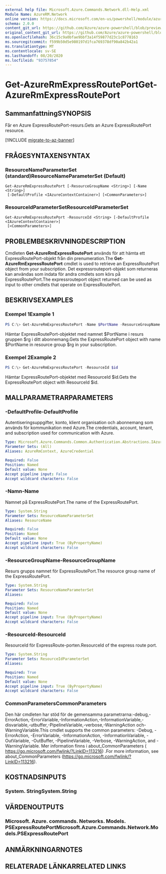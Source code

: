 ```yaml
---
external help file: Microsoft.Azure.Commands.Network.dll-Help.xml
Module Name: AzureRM.Network
online version: https://docs.microsoft.com/en-us/powershell/module/azurerm.network/get-azurermexpressrouteport
schema: 2.0.0
content_git_url: https://github.com/Azure/azure-powershell/blob/preview/src/ResourceManager/Network/Commands.Network/help/Get-AzureRmExpressRoutePort.md
original_content_git_url: https://github.com/Azure/azure-powershell/blob/preview/src/ResourceManager/Network/Commands.Network/help/Get-AzureRmExpressRoutePort.md
ms.openlocfilehash: 36c15c9a0bfae9bbf3a14f59877d23c1c8778163
ms.sourcegitcommit: f599b50d5e980197d1fca769378df90a842b42a1
ms.translationtype: MT
ms.contentlocale: sv-SE
ms.lasthandoff: 08/20/2020
ms.locfileid: "93757854"
---
```

# <span data-ttu-id="ddf06-101">Get-AzureRmExpressRoutePort</span><span class="sxs-lookup"><span data-stu-id="ddf06-101">Get-AzureRmExpressRoutePort</span></span>

## <span data-ttu-id="ddf06-102">Sammanfattning</span><span class="sxs-lookup"><span data-stu-id="ddf06-102">SYNOPSIS</span></span>
<span data-ttu-id="ddf06-103">Får en Azure ExpressRoutePort-resurs.</span><span class="sxs-lookup"><span data-stu-id="ddf06-103">Gets an Azure ExpressRoutePort resource.</span></span>

[!INCLUDE [migrate-to-az-banner](../../includes/migrate-to-az-banner.md)]

## <span data-ttu-id="ddf06-104">FRÅGESYNTAXEN</span><span class="sxs-lookup"><span data-stu-id="ddf06-104">SYNTAX</span></span>

### <span data-ttu-id="ddf06-105">ResourceNameParameterSet (standard)</span><span class="sxs-lookup"><span data-stu-id="ddf06-105">ResourceNameParameterSet (Default)</span></span>
```
Get-AzureRmExpressRoutePort [-ResourceGroupName <String>] [-Name <String>]
 [-DefaultProfile <IAzureContextContainer>] [<CommonParameters>]
```

### <span data-ttu-id="ddf06-106">ResourceIdParameterSet</span><span class="sxs-lookup"><span data-stu-id="ddf06-106">ResourceIdParameterSet</span></span>
```
Get-AzureRmExpressRoutePort -ResourceId <String> [-DefaultProfile <IAzureContextContainer>]
 [<CommonParameters>]
```

## <span data-ttu-id="ddf06-107">PROBLEMBESKRIVNING</span><span class="sxs-lookup"><span data-stu-id="ddf06-107">DESCRIPTION</span></span>
<span data-ttu-id="ddf06-108">Cmdleten **Get-AzureRmExpressRoutePort** används för att hämta ett ExpressRoutePort-objekt från din prenumeration.</span><span class="sxs-lookup"><span data-stu-id="ddf06-108">The **Get-AzureRmExpressRoutePort** cmdlet is used to retrieve an ExpressRoutePort object from your subscription.</span></span> <span data-ttu-id="ddf06-109">Det expressrouteport-objekt som returneras kan användas som indata för andra cmdlets som körs på ExpressRoutePort.</span><span class="sxs-lookup"><span data-stu-id="ddf06-109">The expressrouteport object returned can be used as input to other cmdlets that operate on ExpressRoutePort.</span></span>

## <span data-ttu-id="ddf06-110">BESKRIVS</span><span class="sxs-lookup"><span data-stu-id="ddf06-110">EXAMPLES</span></span>

### <span data-ttu-id="ddf06-111">Exempel 1</span><span class="sxs-lookup"><span data-stu-id="ddf06-111">Example 1</span></span>
```powershell
PS C:\> Get-AzureRmExpressRoutePort -Name $PortName -ResourceGroupName $rg
```

<span data-ttu-id="ddf06-112">Hämtar ExpressRoutePort-objektet med namnet $PortName i resurs gruppen $rg i ditt abonnemang.</span><span class="sxs-lookup"><span data-stu-id="ddf06-112">Gets the ExpressRoutePort object with name $PortName in resource group $rg in your subscription.</span></span>

### <span data-ttu-id="ddf06-113">Exempel 2</span><span class="sxs-lookup"><span data-stu-id="ddf06-113">Example 2</span></span>
```powershell
PS C:\> Get-AzureRmExpressRoutePort -ResourceId $id
```

<span data-ttu-id="ddf06-114">Hämtar ExpressRoutePort-objektet med ResourceId $id.</span><span class="sxs-lookup"><span data-stu-id="ddf06-114">Gets the ExpressRoutePort object with ResourceId $id.</span></span> 

## <span data-ttu-id="ddf06-115">MALLPARAMETRAR</span><span class="sxs-lookup"><span data-stu-id="ddf06-115">PARAMETERS</span></span>

### <span data-ttu-id="ddf06-116">-DefaultProfile</span><span class="sxs-lookup"><span data-stu-id="ddf06-116">-DefaultProfile</span></span>
<span data-ttu-id="ddf06-117">Autentiseringsuppgifter, konto, klient organisation och abonnemang som används för kommunikation med Azure.</span><span class="sxs-lookup"><span data-stu-id="ddf06-117">The credentials, account, tenant, and subscription used for communication with Azure.</span></span>

```yaml
Type: Microsoft.Azure.Commands.Common.Authentication.Abstractions.IAzureContextContainer
Parameter Sets: (All)
Aliases: AzureRmContext, AzureCredential

Required: False
Position: Named
Default value: None
Accept pipeline input: False
Accept wildcard characters: False
```

### <span data-ttu-id="ddf06-118">-Namn</span><span class="sxs-lookup"><span data-stu-id="ddf06-118">-Name</span></span>
<span data-ttu-id="ddf06-119">Namnet på ExpressRoutePort.</span><span class="sxs-lookup"><span data-stu-id="ddf06-119">The name of the ExpressRoutePort.</span></span>

```yaml
Type: System.String
Parameter Sets: ResourceNameParameterSet
Aliases: ResourceName

Required: False
Position: Named
Default value: None
Accept pipeline input: True (ByPropertyName)
Accept wildcard characters: False
```

### <span data-ttu-id="ddf06-120">-ResourceGroupName</span><span class="sxs-lookup"><span data-stu-id="ddf06-120">-ResourceGroupName</span></span>
<span data-ttu-id="ddf06-121">Resurs grupps namnet för ExpressRoutePort.</span><span class="sxs-lookup"><span data-stu-id="ddf06-121">The resource group name of the ExpressRoutePort.</span></span>

```yaml
Type: System.String
Parameter Sets: ResourceNameParameterSet
Aliases:

Required: False
Position: Named
Default value: None
Accept pipeline input: True (ByPropertyName)
Accept wildcard characters: False
```

### <span data-ttu-id="ddf06-122">-ResourceId</span><span class="sxs-lookup"><span data-stu-id="ddf06-122">-ResourceId</span></span>
<span data-ttu-id="ddf06-123">ResourceId för ExpressRoute-porten.</span><span class="sxs-lookup"><span data-stu-id="ddf06-123">ResourceId of the express route port.</span></span>

```yaml
Type: System.String
Parameter Sets: ResourceIdParameterSet
Aliases:

Required: True
Position: Named
Default value: None
Accept pipeline input: True (ByPropertyName)
Accept wildcard characters: False
```

### <span data-ttu-id="ddf06-124">CommonParameters</span><span class="sxs-lookup"><span data-stu-id="ddf06-124">CommonParameters</span></span>
<span data-ttu-id="ddf06-125">Den här cmdleten har stöd för de gemensamma parametrarna:-debug,-ErrorAction,-ErrorVariable,-InformationAction,-InformationVariable,-disvariable,-utbuffer,-PipelineVariable,-verbose,-WarningAction och-WarningVariable.</span><span class="sxs-lookup"><span data-stu-id="ddf06-125">This cmdlet supports the common parameters: -Debug, -ErrorAction, -ErrorVariable, -InformationAction, -InformationVariable, -OutVariable, -OutBuffer, -PipelineVariable, -Verbose, -WarningAction, and -WarningVariable.</span></span> <span data-ttu-id="ddf06-126">Mer information finns i about_CommonParameters ( https://go.microsoft.com/fwlink/?LinkID=113216) .</span><span class="sxs-lookup"><span data-stu-id="ddf06-126">For more information, see about_CommonParameters (https://go.microsoft.com/fwlink/?LinkID=113216).</span></span>

## <span data-ttu-id="ddf06-127">KOSTNADS</span><span class="sxs-lookup"><span data-stu-id="ddf06-127">INPUTS</span></span>

### <span data-ttu-id="ddf06-128">System. String</span><span class="sxs-lookup"><span data-stu-id="ddf06-128">System.String</span></span>

## <span data-ttu-id="ddf06-129">VÄRDEN</span><span class="sxs-lookup"><span data-stu-id="ddf06-129">OUTPUTS</span></span>

### <span data-ttu-id="ddf06-130">Microsoft. Azure. commands. Networks. Models. PSExpressRoutePort</span><span class="sxs-lookup"><span data-stu-id="ddf06-130">Microsoft.Azure.Commands.Network.Models.PSExpressRoutePort</span></span>

## <span data-ttu-id="ddf06-131">ANMÄRKNINGAR</span><span class="sxs-lookup"><span data-stu-id="ddf06-131">NOTES</span></span>

## <span data-ttu-id="ddf06-132">RELATERADE LÄNKAR</span><span class="sxs-lookup"><span data-stu-id="ddf06-132">RELATED LINKS</span></span>
